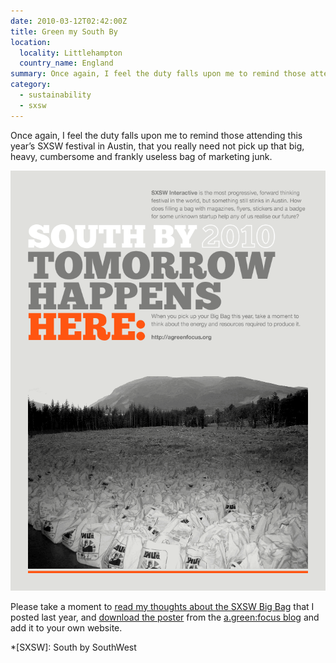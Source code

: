 ```yaml
---
date: 2010-03-12T02:42:00Z
title: Green my South By
location:
  locality: Littlehampton
  country_name: England
summary: Once again, I feel the duty falls upon me to remind those attending this year’s SXSW festival in Austin, that you really need not pick up that big, heavy, cumbersome and frankly useless bag of marketing junk.
category:
  - sustainability
  - sxsw
---
```


Once again, I feel the duty falls upon me to remind those attending this year’s SXSW festival in Austin, that you really need not pick up that big, heavy, cumbersome and frankly useless bag of marketing junk.

![Poster.](/media/2010/071/a1/image.png "South By 2010: Tomorrow Happens Here.")

Please take a moment to [read my thoughts about the SXSW Big Bag][1] that I posted last year, and [download the poster][2] from the [a.green:focus blog][3] and add it to your own website.

[1]: /2009/074/a1/nothing_green_about_sxsw/
[2]: https://agreenfocus.tumblr.com/post/442407174/tomorrowhappenshere
[3]: https://agreenfocus.tumblr.com/

*[SXSW]: South by SouthWest
